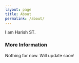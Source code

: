 ```yaml
---
layout: page
title: About
permalink: /about/
---
```


I am Harish ST.

### More Information

Nothing for now. Will update soon!